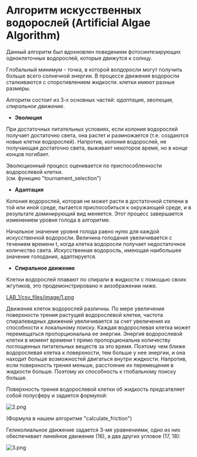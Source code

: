 # Алгоритм искусственных водорослей (Artificial Algae Algorithm)

Данный алгоритм был вдохновлен поведением фотосинтезирующих одноклеточных водорослей, которые движутся к солнцу. 

Глобальный минимум - точка, в которой волдоросли могут получить больше всего солнечной энергии.
В процессе движения водоросли сталкиваются с споротивлением жидкости. клетки имеют разные размеры. 

Алгоритм состоит из 3-х основных частей: *адаптация*, *эволюция*, *спиральное движение*. 

- **Эволюция**

При достаточных питательных условиях, если колония водорослей получает достаточно света, она растет и размножается (т.е. создаются новые клетки водорослей). Напротив, колония водорослей, не получающая достаточно света, выживает некоторое время, но в конце концов погибает. 

Эволюционный процесс оценивается по приспособленности водорослевой клетки.  
(см. функцию "tournament_selection")

- **Адаптация**

Колония водорослей, которая не может расти в достаточной степени в той или иной среде, пытается приспособиться к окружающей среде, и в результате доминирующий вид меняется. Этот процесс завершается изменением уровня голода в алгоритме. 

Начальное значение уровня голода равно нулю для каждой искусственной водоросли. Величина голодания увеличивается с течением времени t, когда клетка водоросли получает недостаточное количество света. Искусственная водоросль, имеющая наибольшее значение голодания, адаптируется.

- **Спиральное движение**

Клетки водорослей плавают по спирали в жидкости с помощью своих жгутиков, это продемонстрировано н аизображении ниже.

[LAB_1/csv_files/image/1.png](https://github.com/vasser2323/Data_Mining/blob/main/LAB_1/csv_files/image/1.png?raw=true)

Движения клеток водорослей различны. По мере увеличения поверхности трения растущей водорослевой клетки, частота спиралевидных движений увеличивается за счет увеличения их способности к локальному поиску. Каждая водорослевая клетка может перемещаться пропорциональна ее энергии. Энергия водорослевой клетки в момент времени t прямо пропорциональна количеству поглощенных питательных веществ за это время. Поэтому чем ближе водорослевая клетка к поверхности, тем больше у нее энергии, и она находит больше возможностей двигаться внутри жидкости. Напротив, если поверхность трения меньше, расстояние их перемещения в жидкости больше. Поэтому их способность к глобальному поиску больше. 

Поверхность трения водорослевой клетки об жидкость предсатвляет собой полусферу и задается формулой: 

![2.png](attachment:2.png)

(Формула в нашем алгоритме "calculate_friction")

Геликолиальное движение задается 3-мя уравнениями, одно из них обеспечивает линейное движение (16), а два других угловое (17, 18): 

![3.png](attachment:3.png)
